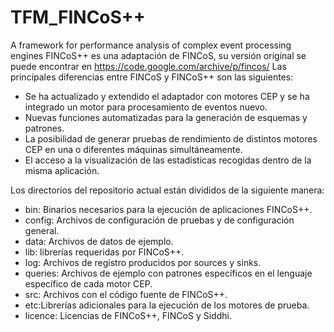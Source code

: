 # TFM_FINCoS++
A framework for performance analysis of complex event processing engines
FINCoS++ es una adaptación de FINCoS, su versión original se puede encontrar en https://code.google.com/archive/p/fincos/
Las principales diferencias entre FINCoS y FINCoS++ son las siguientes:
- Se ha actualizado y extendido el adaptador con motores CEP y se ha integrado un motor para procesamiento de eventos nuevo.
- Nuevas funciones automatizadas para la generación de esquemas y patrones.
- La posibilidad de generar pruebas de rendimiento de distintos motores CEP en una o diferentes máquinas simultáneamente.
- El acceso a la visualización de las estadísticas recogidas dentro de la misma aplicación.

Los directorios del repositorio actual están divididos de la siguiente manera:
- bin: Binarios necesarios para la ejecución de aplicaciones FINCoS++.
- config: Archivos de configuración de pruebas y de configuración general.
- data: Archivos de datos de ejemplo.
- lib: librerías requeridas por FINCoS++.
- log: Archivos de registro producidos por sources y sinks.
- queries: Archivos de ejemplo con patrones específicos en el lenguaje específico de cada motor CEP.
- src: Archivos con el código fuente de FINCoS++.
- etc:Librerías adicionales para la ejecución de los motores de prueba.
- licence: Licencias de FINCoS++, FINCoS y Siddhi.
